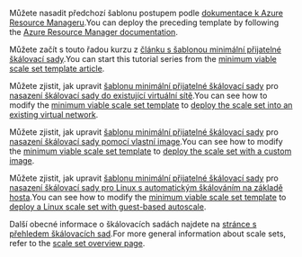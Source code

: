 <span data-ttu-id="20c71-101">Můžete nasadit předchozí šablonu postupem podle [dokumentace k Azure Resource Manageru](../articles/azure-resource-manager/resource-group-template-deploy.md).</span><span class="sxs-lookup"><span data-stu-id="20c71-101">You can deploy the preceding template by following the [Azure Resource Manager documentation](../articles/azure-resource-manager/resource-group-template-deploy.md).</span></span>

<span data-ttu-id="20c71-102">Můžete začít s touto řadou kurzu z [článku s šablonou minimální přijatelné škálovací sady](../articles/virtual-machine-scale-sets/virtual-machine-scale-sets-mvss-start.md).</span><span class="sxs-lookup"><span data-stu-id="20c71-102">You can start this tutorial series from the [minimum viable scale set template article](../articles/virtual-machine-scale-sets/virtual-machine-scale-sets-mvss-start.md).</span></span>

<span data-ttu-id="20c71-103">Můžete zjistit, jak upravit [šablonu minimální přijatelné škálovací sady](../articles/virtual-machine-scale-sets/virtual-machine-scale-sets-mvss-start.md) pro [nasazení škálovací sady do existující virtuální sítě](../articles/virtual-machine-scale-sets/virtual-machine-scale-sets-mvss-existing-vnet.md).</span><span class="sxs-lookup"><span data-stu-id="20c71-103">You can see how to modify the [minimum viable scale set template](../articles/virtual-machine-scale-sets/virtual-machine-scale-sets-mvss-start.md) to [deploy the scale set into an existing virtual network](../articles/virtual-machine-scale-sets/virtual-machine-scale-sets-mvss-existing-vnet.md).</span></span>

<span data-ttu-id="20c71-104">Můžete zjistit, jak upravit [šablonu minimální přijatelné škálovací sady](../articles/virtual-machine-scale-sets/virtual-machine-scale-sets-mvss-start.md) pro [nasazení škálovací sady pomocí vlastní image](../articles/virtual-machine-scale-sets/virtual-machine-scale-sets-mvss-custom-image.md).</span><span class="sxs-lookup"><span data-stu-id="20c71-104">You can see how to modify the [minimum viable scale set template](../articles/virtual-machine-scale-sets/virtual-machine-scale-sets-mvss-start.md) to [deploy the scale set with a custom image](../articles/virtual-machine-scale-sets/virtual-machine-scale-sets-mvss-custom-image.md).</span></span>

<span data-ttu-id="20c71-105">Můžete zjistit, jak upravit [šablonu minimální přijatelné škálovací sady](../articles/virtual-machine-scale-sets/virtual-machine-scale-sets-mvss-start.md) pro [nasazení škálovací sady pro Linux s automatickým škálováním na základě hosta](../articles/virtual-machine-scale-sets/virtual-machine-scale-sets-mvss-guest-based-autoscale-linux.md).</span><span class="sxs-lookup"><span data-stu-id="20c71-105">You can see how to modify the [minimum viable scale set template](../articles/virtual-machine-scale-sets/virtual-machine-scale-sets-mvss-start.md) to [deploy a Linux scale set with guest-based autoscale](../articles/virtual-machine-scale-sets/virtual-machine-scale-sets-mvss-guest-based-autoscale-linux.md).</span></span>

<span data-ttu-id="20c71-106">Další obecné informace o škálovacích sadách najdete na [stránce s přehledem škálovacích sad](../articles/virtual-machine-scale-sets/virtual-machine-scale-sets-overview.md).</span><span class="sxs-lookup"><span data-stu-id="20c71-106">For more general information about scale sets, refer to the [scale set overview page](../articles/virtual-machine-scale-sets/virtual-machine-scale-sets-overview.md).</span></span>
